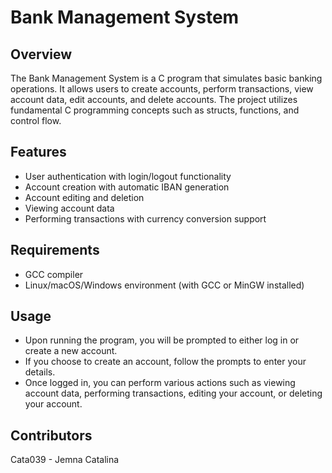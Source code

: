 # Bank Management System

## Overview

The Bank Management System is a C program that simulates basic banking operations. It allows users to create accounts, perform transactions, view account data, edit accounts, and delete accounts. The project utilizes fundamental C programming concepts such as structs, functions, and control flow.

## Features

- User authentication with login/logout functionality
- Account creation with automatic IBAN generation
- Account editing and deletion
- Viewing account data
- Performing transactions with currency conversion support

## Requirements

- GCC compiler
- Linux/macOS/Windows environment (with GCC or MinGW installed)

## Usage
- Upon running the program, you will be prompted to either log in or create a new account.
- If you choose to create an account, follow the prompts to enter your details.
- Once logged in, you can perform various actions such as viewing account data, performing transactions, editing your account, or deleting your account.

## Contributors
 Cata039 - Jemna Catalina
